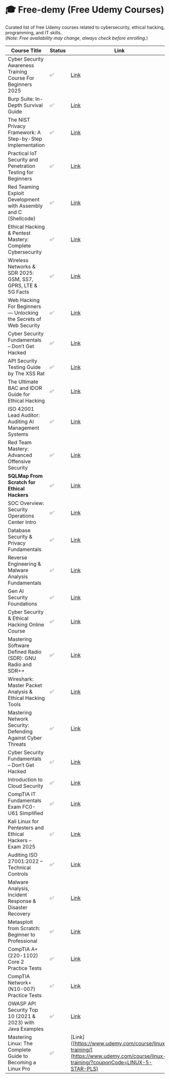 # 🎓 Free-demy (Free Udemy Courses)

Curated list of free Udemy courses related to cybersecurity, ethical hacking, programming, and IT skills.  
(*Note: Free availability may change, always check before enrolling.*)

| Course Title                          | Status | Link |
|--------------------------------------|--------|------|
| Cyber Security Awareness Training Course For Beginners 2025 | ✅     | [Link](https://www.udemy.com/course/cyber-security-awareness-training-course/?LSNPUBID=0F1O0otUXQc&ranMID=47901&ranEAID=0F1O0otUXQc&ranSiteID=0F1O0otUXQc-eC0dWwM5rIN3hFs2pgxSDg) |
| Burp Suite: In-Depth Survival Guide      | ✅     | [Link](https://www.udemy.com/course/burp-suite-in-depth-survival-guide/?couponCode=9FEFE62E93942AFCF2E7)       |
| The NIST Privacy Framework: A Step-by-Step Implementation | ✅     | [Link](https://www.udemy.com/course/the-nist-privacy-framework-a-step-by-step-implementation/?couponCode=3D86C22455EB987F746D) |
| Practical IoT Security and Penetration Testing for Beginners | ✅  | [Link](https://www.udemy.com/course/iot-security-beginners/?couponCode=D42AABD966028AA4EDC0) |
| Red Teaming Exploit Development with Assembly and C (Shellcode) | ✅     | [Link](https://www.udemy.com/course/shellcode/?couponCode=5-STAR-RED-TEAM)                      |
| Ethical Hacking & Pentest Mastery: Complete Cybersecurity | ✅     | [Link](https://www.udemy.com/course/real_pentest/?couponCode=5-STAR-HACKING)                    |
| Wireless Networks & SDR 2025: GSM, SS7, GPRS, LTE & 5G Facts               | ✅     | [Link](https://www.udemy.com/course/gsm-gprs-ss7-edge-masterclass/?couponCode=5-G-5-STAR-PLEASE) |
| Web Hacking For Beginners — Unlocking the Secrets of Web Security         | ✅     | [Link](https://www.udemy.com/course/web-hacking-for-beginners/?couponCode=09515B48FDEE55F0A758) |
| Cyber Security Fundamentals – Don’t Get Hacked | ✅   | [Link](https://www.udemy.com/course/cybersecuritydticourse/)                          |
| API Security Testing Guide by The XSS Rat                                 | ✅     | [Link](https://www.udemy.com/course/uncle-rats-api-security-testing-guide/?couponCode=05795A30DFF56FA7F08B) |
| The Ultimate BAC and IDOR Guide for Ethical Hacking                        | ✅     | [Link](https://www.udemy.com/course/the-ultimate-bac-and-idor-guide-for-ethical-hacking/?couponCode=A1ED7AF37002A40A600C) |
| ISO 42001 Lead Auditor: Auditing AI Management Systems           | ✅     | [Link](https://www.udemy.com/course/iso-42001-lead-auditor-auditing-ai-management-systems/?couponCode=32E184DCBB7BC3C34B3A) |
| Red Team Mastery: Advanced Offensive Security                                | ✅     | [Link](https://www.udemy.com/course/red-team-mastery-advanced-offensive-security/?couponCode=3B6D3272B62D4E476C24) |
| **SQLMap From Scratch for Ethical Hackers**       | ✅     | [Link](https://www.udemy.com/course/sqlmap-from-scratch-for-ethical-hackers/?couponCode=DCD44E7CE25CB85A580E) |
| SOC Overview: Security Operations Center Intro | ✅     | [Link](https://www.udemy.com/course/soc-overview/)                                              |
| Database Security & Privacy Fundamentals                | ✅     | [Link](https://www.udemy.com/course/database-security-privacy-fundamentals/)                      |
| Reverse Engineering & Malware Analysis Fundamentals              | ✅     | [Link](https://www.udemy.com/course/reverse-engineering-malware-analysis/?couponCode=RE-ENGINEERING-2025)     |
| Gen AI Security Foundations      | ✅     | [Link](https://www.udemy.com/course/gen-ai-security-foundations/)                            |
| Cyber Security & Ethical Hacking Online Course     | ✅     | [Link](https://www.udemy.com/course/cyber-security-ethical-hacking-online-course/?couponCode=5F513B54BB447C91BDA5) |
| Mastering Software Defined Radio (SDR): GNU Radio and SDR++                   | ✅     | [Link](https://www.udemy.com/course/software_defined_radio/?couponCode=SDR-5-STAR-PLEASE)                               |
| Wireshark: Master Packet Analysis & Ethical Hacking Tools   | ✅     | [Link](https://www.udemy.com/course/wireshark-course/?couponCode=WIRESHARK_5-STAR)     |
| Mastering Network Security: Defending Against Cyber Threats | ✅     | [Link](https://www.udemy.com/course/master-network-security/?couponCode=NETSEC-5-STARPLS)                 |
| Cyber Security Fundamentals – Don’t Get Hacked | ✅     | [Link](https://www.udemy.com/course/cybersecuritydticourse/)          |
| Introduction to Cloud Security       | ✅     | [Link](https://www.udemy.com/course/introduction-to-cloud-security/)                                           |
| CompTIA IT Fundamentals Exam FC0-U61 Simplified      | ✅     | [Link](https://www.udemy.com/course/comptia-it-fundamentals-simplified/?couponCode=76261A3190E3313CFB68)       |
| Kali Linux for Pentesters and Ethical Hackers – Exam 2025  | ✅     | [Link](https://www.udemy.com/course/kali-linux-for-pentesters-and-ethical-hackers-exam-2025-m/?couponCode=KALILINUX) |
| Auditing ISO 27001:2022 – Technical Controls | ✅     | [Link](https://www.udemy.com/course/auditing-iso-270012022-technical-controls/?couponCode=4DEF1D7EEED030CB1EC8) |
| Malware Analysis, Incident Response & Disaster Recovery   | ✅     | [Link](https://www.udemy.com/course/malware-analysis-incident-response-for-it-technicians/?couponCode=B6B524DBAB88DA67B2C2) |
| Metasploit from Scratch: Beginner to Professional | ✅     | [Link](https://www.udemy.com/course/metasploit-from-scratch-beginner-to-professional/?couponCode=01D66CDB22E5295746C7) |
| CompTIA A+ (220-1102) Core 2 Practice Tests            | ✅     | [Link](https://www.udemy.com/course/mhn-comptia-a-plus-220-1102-core-2-exam-prep-practice-tests/?couponCode=FIRST-FREE-COUPON) |
| CompTIA Network+ (N10-007) Practice Tests          | ✅     | [Link](https://www.udemy.com/course/practice-test-comptia-network-n10-007/?couponCode=DC92920C699946402A96) |
| OWASP API Security Top 10 (2021 & 2023) with Java Examples | ✅     | [Link](https://www.udemy.com/course/owasp-learnit/?couponCode=AUGUST_FREE3_2025)                     |
| Mastering Linux: The Complete Guide to Becoming a Linux Pro | ✅     | [Link]([https://www.udemy.com/course/linux-training/](https://www.udemy.com/course/linux-training/?couponCode=LINUX-5-STAR-PLS) |


















